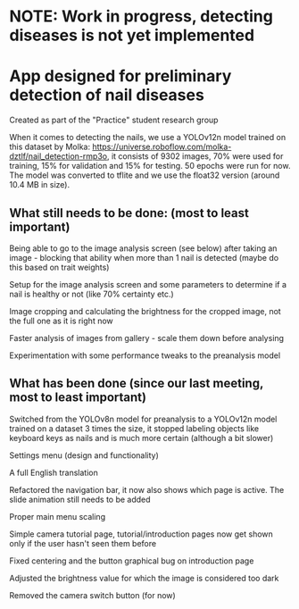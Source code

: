 # NOTE: Work in progress, detecting diseases is not yet implemented

# App designed for preliminary detection of nail diseases

Created as part of the "Practice" student research group

When it comes to detecting the nails, we use a YOLOv12n model trained on this dataset by Molka: https://universe.roboflow.com/molka-dztlf/nail_detection-rmp3o, it consists of 9302 images, 70% were used for training, 15% for validation and 15% for testing. 50 epochs were run for now. The model was converted to tflite and we use the float32 version (around 10.4 MB in size).

## What still needs to be done: (most to least important)

Being able to go to the image analysis screen (see below) after taking an image - blocking that ability when more than 1 nail is detected (maybe do this based on trait weights)

Setup for the image analysis screen and some parameters to determine if a nail is healthy or not (like 70% certainty etc.)

Image cropping and calculating the brightness for the cropped image, not the full one as it is right now

Faster analysis of images from gallery - scale them down before analysing

Experimentation with some performance tweaks to the preanalysis model

## What has been done (since our last meeting, most to least important)

Switched from the YOLOv8n model for preanalysis to a YOLOv12n model trained on a dataset 3 times the size, it stopped labeling objects like keyboard keys as nails and is much more certain (although a bit slower)

Settings menu (design and functionality)

A full English translation

Refactored the navigation bar, it now also shows which page is active. The slide animation still needs to be added

Proper main menu scaling

Simple camera tutorial page, tutorial/introduction pages now get shown only if the user hasn't seen them before

Fixed centering and the button graphical bug on introduction page

Adjusted the brightness value for which the image is considered too dark

Removed the camera switch button (for now)
